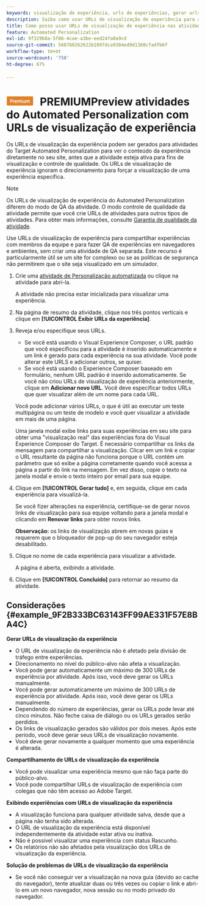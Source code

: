 ```yaml
---
keywords: visualização de experiência, urls de experiências, gerar urls, ver urls de experiências
description: Saiba como usar URLs de visualização de experiência para atividades do Adobe [!DNL Target] Automated Personalization para ver o conteúdo da experiência diretamente no seu site antes que a atividade esteja ativa.
title: Como posso usar URLs de visualização de experiência nas atividades do Automated Personalization?
feature: Automated Personalization
exl-id: 9f329b8a-5f86-4cae-a3be-eed24fa0a9cd
source-git-commit: 568760262622b1097dca9384ed9d1360cfadfb6f
workflow-type: tm+mt
source-wordcount: '758'
ht-degree: 67%

---
```


# ![](/help/assets/premium.png) PREMIUMPreview atividades do Automated Personalization com URLs de visualização de experiência

Os URLs de visualização da experiência podem ser gerados para atividades do Target Automated Personalization para ver o conteúdo da experiência diretamente no seu site, antes que a atividade esteja ativa para fins de visualização e controle de qualidade. Os URLs de visualização de experiência ignoram o direcionamento para forçar a visualização de uma experiência específica.

>[!NOTE]
>
>Os URLs de visualização de experiência do Automated Personalization diferem do modo de QA da atividade. O modo controle de qualidade da atividade permite que você crie URLs de atividades para outros tipos de atividades. Para obter mais informações, consulte [Garantia de qualidade da atividade](/help/c-activities/c-activity-qa/activity-qa.md).

Use URLs de visualização de experiência para compartilhar experiências com membros da equipe e para fazer QA de experiências em navegadores e ambientes, sem criar uma atividade de QA separada. Este recurso é particularmente útil se um site for complexo ou se as políticas de segurança não permitirem que o site seja visualizado em um simulador.

1. Crie uma [atividade de Personalização automatizada](/help/c-activities/t-automated-personalization/create-ap-activity.md#task_8AAF837796D74CF893CA2F88BA1491C9) ou clique na atividade para abri-la.

   A atividade não precisa estar inicializada para visualizar uma experiência.
1. Na página de resumo da atividade, clique nos três pontos verticais e clique em **[!UICONTROL Exibir URLs da experiência]**.
1. Reveja e/ou especifique seus URLs.

   * Se você está usando o Visual Experience Composer, o URL padrão que você especificou para a atividade é inserido automaticamente e um link é gerado para cada experiência na sua atividade. Você pode alterar este URLS e adicionar outros, se quiser.
   * Se você está usando o Experience Composer baseado em formulário, nenhum URL padrão é inserido automaticamente. Se você não criou URLs de visualização de experiência anteriormente, clique em **Adicionar novo URL**. Você deve especificar todos URLs que quer visualizar além de um nome para cada URL.

   Você pode adicionar vários URLs, o que é útil ao executar um teste multipágina ou um teste de modelo e você quer visualizar a atividade em mais de uma página.

   Uma janela modal exibe links para suas experiências em seu site para obter uma &quot;visualização real&quot; das experiências fora do Visual Experience Composer do Target. É necessário compartilhar os links da mensagem para compartilhar a visualização. Clicar em um link e copiar o URL resultante da página não funciona porque o URL contém um parâmetro que só exibe a página corretamente quando você acessa a página a partir do link na mensagem. Em vez disso, copie o texto na janela modal e envie o texto inteiro por email para sua equipe.
1. Clique em **[!UICONTROL Gerar tudo]** e, em seguida, clique em cada experiência para visualizá-la.

   Se você fizer alterações na experiência, certifique-se de gerar novos links de visualização para sua equipe voltando para a janela modal e clicando em **Renovar links** para obter novos links.

   **Observação:** os links de visualização abrem em novas guias e requerem que o bloqueador de pop-up do seu navegador esteja desabilitado.

1. Clique no nome de cada experiência para visualizar a atividade.

   A página é aberta, exibindo a atividade.
1. Clique em **[!UICONTROL Concluído]** para retornar ao resumo da atividade.

## Considerações {#example_9F2B333BC63143FF99AE331F57E8BA4C}

**Gerar URLs de visualização da experiência**

* O URL de visualização da experiência não é afetado pela divisão de tráfego entre experiências.
* Direcionamento no nível do público-alvo não afeta a visualização.
* Você pode gerar automaticamente um máximo de 300 URLs de experiência por atividade. Após isso, você deve gerar os URLs manualmente.
* Você pode gerar automaticamente um máximo de 300 URLs de experiência por atividade. Após isso, você deve gerar os URLs manualmente.
* Dependendo do número de experiências, gerar os URLs pode levar até cinco minutos. Não feche caixa de diálogo ou os URLs gerados serão perdidos.
* Os links de visualização gerados são válidos por dois meses. Após este período, você deve gerar seus URLs de visualização novamente.
* Você deve gerar novamente a qualquer momento que uma experiência é alterada.

**Compartilhamento de URLs de visualização da experiência**

* Você pode visualizar uma experiência mesmo que não faça parte do público-alvo.
* Você pode compartilhar URLs de visualização de experiência com colegas que não têm acesso ao Adobe Target.

**Exibindo experiências com URLs de visualização da experiência**

* A visualização funciona para qualquer atividade salva, desde que a página não tenha sido alterada.
* O URL de visualização da experiência está disponível independentemente da atividade estar ativa ou inativa.
* Não é possível visualizar uma experiência com status Rascunho.
* Os relatórios não são afetados pela visualização dos URLs de visualização da experiência.

**Solução de problemas de URLs de visualização da experiência**

* Se você não conseguir ver a visualização na nova guia (devido ao cache do navegador), tente atualizar duas ou três vezes ou copiar o link e abri-lo em um novo navegador, nova sessão ou no modo privado do navegador.
